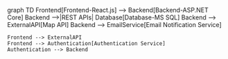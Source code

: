 graph TD
    Frontend[Frontend-React.js] --> Backend[Backend-ASP.NET Core]
    Backend -->|REST APIs| Database[Database-MS SQL]
    Backend --> ExternalAPI[Map API]
    Backend --> EmailService[Email Notification Service]

    Frontend --> ExternalAPI
    Frontend --> Authentication[Authentication Service]
    Authentication --> Backend
